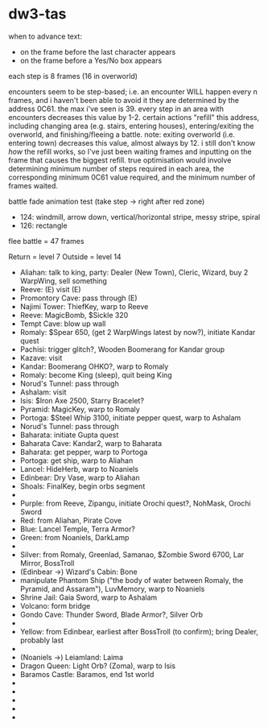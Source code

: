 # dw3-tas

when to advance text:
- on the frame before the last character appears
- on the frame before a Yes/No box appears

each step is 8 frames (16 in overworld)

encounters seem to be step-based; i.e. an encounter WILL happen every n frames, and i haven't been able to avoid it
they are determined by the address 0C61. the max i've seen is 39. every step in an area with encounters decreases this value by 1-2. certain actions "refill" this address, including changing area (e.g. stairs, entering houses), entering/exiting the overworld, and finishing/fleeing a battle. note: exiting overworld (i.e. entering town) decreases this value, almost always by 12. i still don't know *how* the refill works, so I've just been waiting frames and inputting on the frame that causes the biggest refill. true optimisation would involve determining minimum number of steps required in each area, the corresponding minimum 0C61 value required, and the minimum number of frames waited.

battle fade animation test (take step -> right after red zone)
- 124: windmill, arrow down, vertical/horizontal stripe, messy stripe, spiral
- 126: rectangle

flee battle = 47 frames

Return = level 7
Outside = level 14

- Aliahan: talk to king, party: Dealer (New Town), Cleric, Wizard, buy 2 WarpWing, sell something
- Reeve: (E) visit (E)
- Promontory Cave: pass through (E)
- Najimi Tower: ThiefKey, warp to Reeve
- Reeve: MagicBomb, $Sickle 320
- Tempt Cave: blow up wall
- Romaly: $Spear 650, (get 2 WarpWings latest by now?), initiate Kandar quest
- Pachisi: trigger glitch?, Wooden Boomerang for Kandar group
- Kazave: visit
- Kandar: Boomerang OHKO?, warp to Romaly
- Romaly: become King (sleep), quit being King
- Norud's Tunnel: pass through
- Ashalam: visit
- Isis: $Iron Axe 2500, Starry Bracelet?
- Pyramid: MagicKey, warp to Romaly
- Portoga: $Steel Whip 3100, initiate pepper quest, warp to Ashalam
- Norud's Tunnel: pass through
- Baharata: initiate Gupta quest
- Baharata Cave: Kandar2, warp to Baharata
- Baharata: get pepper, warp to Portoga
- Portoga: get ship, warp to Aliahan
- Lancel: HideHerb, warp to Noaniels
- Edinbear: Dry Vase, warp to Aliahan
- Shoals: FinalKey, begin orbs segment
- 
- Purple: from Reeve, Zipangu, initiate Orochi quest?, NohMask, Orochi Sword
- Red: from Aliahan, Pirate Cove
- Blue: Lancel Temple, Terra Armor?
- Green: from Noaniels, DarkLamp
- 
- Silver: from Romaly, Greenlad, Samanao, $Zombie Sword 6700, Lar Mirror, BossTroll
- (Edinbear ->) Wizard's Cabin: Bone
- manipulate Phantom Ship ("the body of water between Romaly, the Pyramid, and Assaram"), LuvMemory, warp to Noaniels
- Shrine Jail: Gaia Sword, warp to Ashalam
- Volcano: form bridge
- Gondo Cave: Thunder Sword, Blade Armor?, Silver Orb
- 
- Yellow: from Edinbear, earliest after BossTroll (to confirm); bring Dealer, probably last
- 
- (Noaniels ->) Leiamland: Laima
- Dragon Queen: Light Orb? (Zoma), warp to Isis
- Baramos Castle: Baramos, end 1st world
- 
- 
- 
- 
- 
